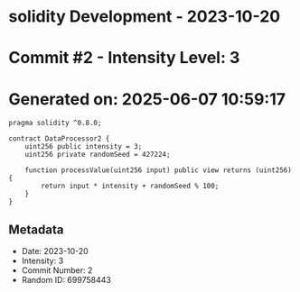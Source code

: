 ﻿# solidity Development - 2023-10-20
# Commit #2 - Intensity Level: 3
# Generated on: 2025-06-07 10:59:17
```solidity
pragma solidity ^0.8.0;

contract DataProcessor2 {
    uint256 public intensity = 3;
    uint256 private randomSeed = 427224;

    function processValue(uint256 input) public view returns (uint256) {
        return input * intensity + randomSeed % 100;
    }
}
```
## Metadata
- Date: 2023-10-20
- Intensity: 3
- Commit Number: 2
- Random ID: 699758443
